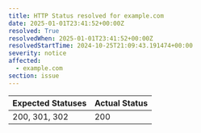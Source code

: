 ```yaml
---
title: HTTP Status resolved for example.com
date: 2025-01-01T23:41:52+00:00Z
resolved: True
resolvedWhen: 2025-01-01T23:41:52+00:00Z
resolvedStartTime: 2024-10-25T21:09:43.191474+00:00
severity: notice
affected:
  - example.com
section: issue
---
```


| Expected Statuses | Actual Status  |
|-------------------|----------------|
| 200, 301, 302 | 200 |

